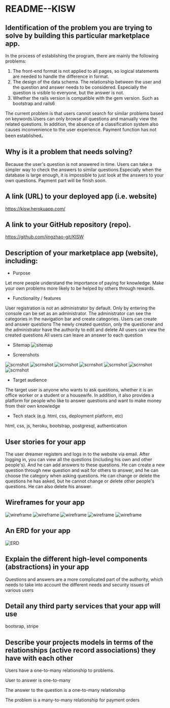 # README--KISW

## Identification of the problem you are trying to solve by building this particular marketplace app.
In the process of establishing the program, there are mainly the following problems:
1. The front-end format is not applied to all pages, so logical statements are needed to handle the difference in format.
2. The design of the data schema. The relationship between the user and the question and answer needs to be considered. Especially the question is visible to everyone, but the answer is not.
3. Whether the rails version is compatible with the gem version. Such as bootstrap and rails6

The current problem is that users cannot search for similar problems based on keywords.Users can only browse all questions and manually view the related questions. In addition, the absence of a classification system also causes inconvenience to the user experience.
Payment function has not been established。
## Why is it a problem that needs solving?
Because the user's question is not answered in time. Users can take a simpler way to check the answers to similar questions.Especially when the database is large enough, it is impossible to just look at the answers to your own questions.
Payment part will be finish soon.
## A link (URL) to your deployed app (i.e. website)
https://kisw.herokuapp.com/
## A link to your GitHub repository (repo).
https://github.com/jingzhao-git/KISW

## Description of your marketplace app (website), including:
- Purpose

Let more people understand the importance of paying for knowledge.
Make your own problems more likely to be helped by others through rewards.

- Functionality / features

User registration is not an administrator by default. Only by entering the console can be set as an administrator. The administrator can see the categories in the navigation bar and create categories.
Users can create and answer questions
The newly created question, only the questioner and the administrator have the authority to edit and delete
All users can view the created questions
All users can leave an answer to each question

- Sitemap
![sitemap](mdimage/sitemap.png)

- Screenshots

![scrnshot](mdimage/scrnshot2.png)
![scrnshot](mdimage/scrnshot1.png)
![scrnshot](mdimage/scrnshot3.png)
![scrnshot](mdimage/scrnshot4.png)
![scrnshot](mdimage/scrnshot5.png)
![scrnshot](mdimage/scrnshot6.png)
![scrnshot](mdimage/scrnshot7.png)

- Target audience

The target user is anyone who wants to ask questions, whether it is an office worker or a student or a housewife. In addition, it also provides a platform for people who like to answer questions and want to make money from their own knowledge

- Tech stack (e.g. html, css, deployment platform, etc)

html, css, js, heroku, bootstrap, postgresql, authentication

## User stories for your app
The user dreamer registers and logs in to the website via email. After logging in, you can view all the questions (including his own and other people's). And he can add answers to these questions. He can create a new question through new question and wait for others to answer, and he can choose the category when asking questions. He can change or delete the questions he has asked, but he cannot change or delete other people's questions. He can also delete his answer.
## Wireframes for your app
![wireframe](mdimage/wf1.png)
![wireframe](mdimage/wf2.png)
![wireframe](mdimage/wf3.png)
![wireframe](mdimage/wf4.png)
![wireframe](mdimage/wf5.png)
## An ERD for your app
![ERD](mdimage/ERD.png)
## Explain the different high-level components (abstractions) in your app
Questions and answers are a more complicated part of the authority, which needs to take into account the different needs and security issues of various users
## Detail any third party services that your app will use
bootsrap, stripe
## Describe your projects models in terms of the relationships (active record associations) they have with each other
Users have a one-to-many relationship to problems.

User to answer is one-to-many

The answer to the question is a one-to-many relationship

The problem is a many-to-many relationship for payment orders








